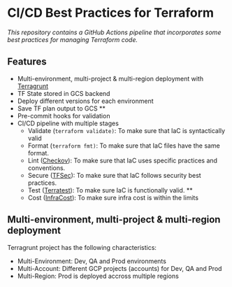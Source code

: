 # CI/CD Best Practices for Terraform

*This repository contains a GitHub Actions pipeline that incorporates some best practices for managing Terraform code.*

## Features

* Multi-environment, multi-project & multi-region deployment with [Terragrunt](https://terragrunt.gruntwork.io/)
* TF State stored in GCS backend 
* Deploy different versions for each environment
* Save TF plan output to GCS **
* Pre-commit hooks for validation
* CI/CD pipeline with multiple stages
    * Validate (`terraform validate)`: To make sure that IaC is syntactically valid
    * Format (`terraform fmt)`: To make sure that IaC files have the same format.
    * Lint ([Checkov](https://www.checkov.io/)): To make sure that IaC uses specific practices and conventions.
    * Secure ([TFSec](https://aquasecurity.github.io/tfsec)): To make sure that IaC follows security best practices.
    * Test ([Terratest](https://terratest.gruntwork.io/)): To make sure IaC is functionally valid. **
    * Cost ([InfraCost](https://www.infracost.io/)): To make sure infra cost is within the limits




## Multi-environment, multi-project & multi-region deployment
Terragrunt project has the following characteristics:
* Multi-Environment: Dev, QA and Prod environments
* Multi-Account: Different GCP projects (accounts) for Dev, QA and Prod
* Multi-Region: Prod is deployed accross multiple regions